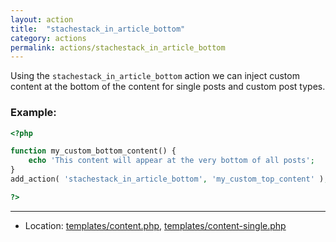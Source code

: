 ```yaml
---
layout: action
title:  "stachestack_in_article_bottom"
category: actions
permalink: actions/stachestack_in_article_bottom
---
```


Using the `stachestack_in_article_bottom` action we can inject custom content at the bottom of the content for single posts and custom post types.

### Example:

```php
<?php

function my_custom_bottom_content() {
	echo 'This content will appear at the very bottom of all posts';
}
add_action( 'stachestack_in_article_bottom', 'my_custom_top_content' );

?>
```

<hr>

* Location: [templates/content.php](https://github.com/StacheStack/StacheStack/blob/master/templates/content.php), [templates/content-single.php](https://github.com/StacheStack/StacheStack/blob/master/templates/content-single.php)